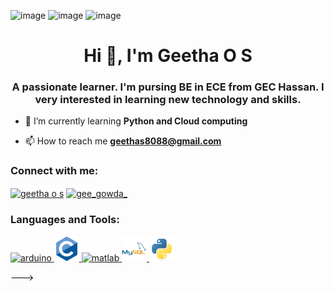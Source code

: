 ![image](https://user-images.githubusercontent.com/95340862/149310219-2785f035-a0cd-40da-96d9-918936462ded.png)  ![image](https://user-images.githubusercontent.com/95340862/149311086-4a76b5b9-8981-4c1b-b493-2a817c571c48.png) ![image](https://user-images.githubusercontent.com/95340862/149313363-263fa931-5602-4bec-9d63-8d7352ccd7c9.png)

                                                        


<h1 align="center">Hi 👋, I'm Geetha O S</h1>
<h3 align="center">A passionate learner. I'm pursing BE in ECE from GEC Hassan. I very interested in learning new technology and skills.</h3>

- 🌱 I’m currently learning **Python and Cloud computing**

- 📫 How to reach me **geethas8088@gmail.com**                                                                                     


<h3 align="left">Connect with me:</h3>
<p align="left">
<a href="https://linkedin.com/in/geetha o s" target="blank"><img align="center" src="https://raw.githubusercontent.com/rahuldkjain/github-profile-readme-generator/master/src/images/icons/Social/linked-in-alt.svg" alt="geetha o s" height="30" width="40" /></a>
<a href="https://instagram.com/gee_gowda_" target="blank"><img align="center" src="https://raw.githubusercontent.com/rahuldkjain/github-profile-readme-generator/master/src/images/icons/Social/instagram.svg" alt="gee_gowda_" height="30" width="40" /></a>
</p>

<h3 align="left">Languages and Tools:</h3>
<p align="left"> <a href="https://www.arduino.cc/" target="_blank" rel="noreferrer"> <img src="https://cdn.worldvectorlogo.com/logos/arduino-1.svg" alt="arduino" width="40" height="40"/> </a> <a href="https://www.cprogramming.com/" target="_blank" rel="noreferrer"> <img src="https://raw.githubusercontent.com/devicons/devicon/master/icons/c/c-original.svg" alt="c" width="40" height="40"/> </a> <a href="https://www.mathworks.com/" target="_blank" rel="noreferrer"> <img src="https://upload.wikimedia.org/wikipedia/commons/2/21/Matlab_Logo.png" alt="matlab" width="40" height="40"/> </a> <a href="https://www.mysql.com/" target="_blank" rel="noreferrer"> <img src="https://raw.githubusercontent.com/devicons/devicon/master/icons/mysql/mysql-original-wordmark.svg" alt="mysql" width="40" height="40"/> </a> <a href="https://www.python.org" target="_blank" rel="noreferrer"> <img src="https://raw.githubusercontent.com/devicons/devicon/master/icons/python/python-original.svg" alt="python" width="40" height="40"/> </a> </p>

--->
